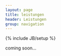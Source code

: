 ```yaml
---
layout: page
title: leistungen 
header: Leistungen 
group: navigation
---
```

{% include JB/setup %}

coming soon...
